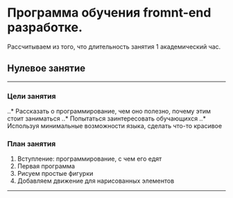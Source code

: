 # Программа обучения fromnt-end разработке.

Рассчитываем из того, что длительность занятия 1 академический час.

## Нулевое занятие
___
### Цели занятия

..* Рассказать о программирование, чем оно полезно, почему этим стоит заниматься
..* Попытаться заинтересовать обучающихся
..* Используя минимальные возможности языка, сделать что-то красивое

### План занятия
1. Вступление: программирование, с чем его едят
2. Первая программа
3. Рисуем простые фигурки
4. Добавляем движение для нарисованных элементов
___



